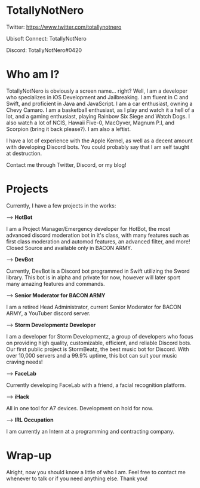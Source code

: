# TotallyNotNero

Twitter: https://www.twitter.com/totallynotnero

Ubisoft Connect: TotallyNotNero

Discord: TotallyNotNero#0420

# Who am I?
TotallyNotNero is obviously a screen name... right? Well, I am a developer who specializes in iOS Development and Jailbreaking. I am fluent in C and Swift, and proficient in Java and JavaScript. I am a car enthusiast, owning a Chevy Camaro. I am a basketball enthusiast, as I play and watch it a hell of a lot, and a gaming enthusiast, playing Rainbow Six Siege and Watch Dogs. I also watch a lot of NCIS, Hawaii Five-0, MacGyver, Magnum P.I, and Scorpion (bring it back please?). I am also a leftist.

I have a lot of experience with the Apple Kernel, as well as a decent amount with developing Discord bots. You could probably say that I am self taught at destruction.

Contact me through Twitter, Discord, or my blog!

# Projects

Currently, I have a few projects in the works:

--> **HotBot**

I am a Project Manager/Emergency developer for HotBot, the most advanced discord moderation bot in it's class, with many features such as first class moderation and automod features, an advanced filter, and more! Closed Source and available only in BACON ARMY.

--> **DevBot**

Currently, DevBot is a Discord bot programmed in Swift utilizing the Sword library. This bot is in alpha and private for now, however will later sport many amazing features and commands.

--> **Senior Moderator for BACON ARMY**

I am a retired Head Administrator, current Senior Moderator for BACON ARMY, a YouTuber discord server. 

--> **Storm Developmentz Developer**

I am a developer for Storm Developmentz, a group of developers who focus on providing high quality, customizable, efficient, and reliable Discord bots. Our first public project is StormBeatz, the best music bot for Discord. With over 10,000 servers and a 99.9% uptime, this bot can suit your music craving needs!

--> **FaceLab**

Currently developing FaceLab with a friend, a facial recognition platform.

--> **iHack**

All in one tool for A7 devices. Development on hold for now.

--> **IRL Occupation**

I am currently an Intern at a programming and contracting company.

# Wrap-up

Alright, now you should know a little of who I am. Feel free to contact me whenever to talk or if you need anything else. Thank you!
